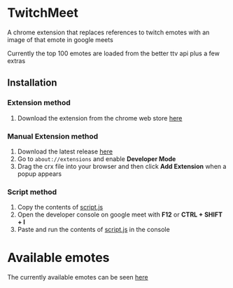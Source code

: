 # TwitchMeet

A chrome extension that replaces references to twitch emotes with an image of that emote in google meets

Currently the top 100 emotes are loaded from the better ttv api plus a few extras


## Installation 
### Extension method
1. Download the extension from the chrome web store [here](https://chrome.google.com/webstore/detail/twitch-meet/folijkmjilnffmlehdcffanlmlggplmi)
### Manual Extension method
1. Download the latest release [here](https://github.com/TomSteer1/TwitchMeet/releases/latest)
2. Go to `about://extensions` and enable **Developer Mode**
3. Drag the crx file into your browser and then click **Add Extension** when a popup appears
### Script method
1. Copy the contents of [script.js](https://raw.githubusercontent.com/TomSteer1/TwitchMeet/master/script.js)
2. Open the developer console on google meet with **F12** or **CTRL + SHIFT + I**
3. Paste and run the contents of [script.js](https://raw.githubusercontent.com/TomSteer1/TwitchMeet/master/script.js) in the console

# Available emotes
The currently available emotes can be seen [here](https://twitchmeet.tomsteer.me/)
